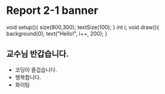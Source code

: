 # Report 2-1 banner

  void setup(){
    size(800,300);
    textSize(100);
  }
  int i;
  void draw(){
    background(0);
    text("Hello!", i++, 200);
  }
  ## 교수님 반갑습니다.
  * 코딩이 즐겁습니다.
  * 행복합니다.
  * 화이팅
